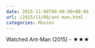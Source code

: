 ```yaml
---
date: 2015-11-08T00:00:00+00:00
url: /2015/11/08/ant-man.html
categories: Movies
---
```

Watched Ant-Man (2015) - ★★★




